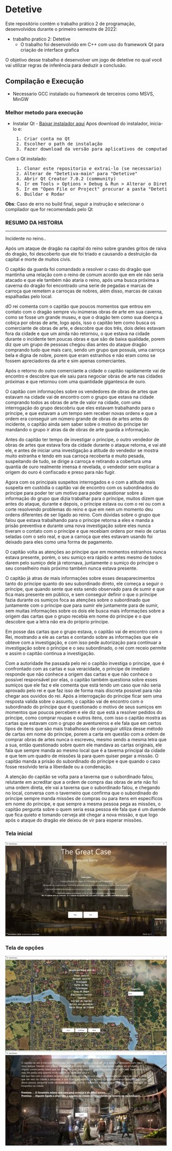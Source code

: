 # Detetive
Este repositório contém o trabalho prático 2 de programação, desenvolvidos durante o primeiro semestre de 2022:

- trabalho pratico 2: Detetive 
    - O trabalho foi desenvolvido em C++ com uso do framework Qt para criação de interface grafica

O  objetivo desse trabalho é desenvolver um jogo de detetive no qual você vai utilizar regras de inferência para deduzir a conclusão. 

## Compilação e Execução
- Necessario GCC instalado ou framework de terceiros como MSVS, MinGW
### Melhor metodo para execução
- Instalar Qt - [Baixar instalador aqui](https://www.qt.io/download-open-source?hsCtaTracking=9f6a2170-a938-42df-a8e2-a9f0b1d6cdce%7C6cb0de4f-9bb5-4778-ab02-bfb62735f3e5)
Apos download do instalador, inicia-lo e: 
<pre>
    1. Criar conta no Qt
    2. Escolher o path de instalação
    3. Fazer download da versão para aplicativos de computador 
</pre>
Com o Qt instalado:
<pre>
    1. Clonar este repositorio e extrai-lo (se necessario)
    2. Alterar de "Detetiva-main" para "Detetive"
    3. Abrir Qt Creator 7.0.2 (community)
    4. Ir em Tools > Options > Debug & Run > Alterar o Diretorio para "Current Directory" e dar APPLY
    5. Ir em "Open File or Project" procurar a pasta "Detetive" e selecionar o arquivo "CMakeList.txt"
    6. Buildar e Rodar
</pre>

__Obs__: Caso de erro no build final, seguir a instrução e selecionar o compilador que for recomendado pelo Qt




### RESUMO DA HISTORIA
---
Incidente no reino..

Após um ataque de dragão na capital do reino sobre grandes gritos de raiva do dragão, foi descoberto que ele foi triado e causando a destruição da capital e morte de muitos civis.

O capitão da guarda foi comandado a resolver o caso do dragão que mantinha uma relação com o reino de comum acordo que em ele não seria atacado e que ele também não ataria o reino, após uma busca próxima a caverna do dragão foi encontrado uma serie de pegadas e marcas de carroça que remetem a carroças de nobres, além disso, marcas de caixas espalhadas pelo local.

dO rei comenta com o capitão que poucos momentos que entrou em contato com o dragão sempre viu inúmeras obras de arte em sua caverna, como se fosse um grande museu, e que o dragão tem como sua doença a cobiça por obras de arte, logo após, isso o capitão tem como busca os comerciante de obras de arte, e descobre que dos três, dois deles estavam fora da cidade e que um ainda não retornou, o que estava na cidade durante o incidente tem poucas obras e que são de baixa qualidade, porem diz que um grupo de pessoas chegou dias antes do ataque dragão comprando tudo que mais caro, sendo um grupo que possuía, uma carroça bela e digna de nobre, porem que eram estranhos e não eram como se fossem apreciadores da arte e sim apenas comerciantes.

Após o retorno do outro comerciante a cidade o capitão rapidamente vai de encontro e descobre que ele saiu para negociar obras de arte nas cidades próximas e que retornou com uma quantidade gigantesca de ouro.

O capitão com informações sobre os vendedores de obras de artes que estavam na cidade vai de encontro com o grupo que estava na cidade comprando todos as obras de arte de valor na cidade, com uma interrogação do grupo descobriu que eles estavam trabalhando para o príncipe, e que estavam a um tempo sem receber novas ordens e que a ordem era conseguir um número grande de obras de artes antes do incidente, o capitão ainda sem saber sobre o motivo do príncipe ter mandando o grupo ir atras da de obras de arte guarda a informação.

Antes do capitão ter tempo de investigar o príncipe, o outro vendedor de obras de artes que estava fora da cidade durante o ataque retorna, e vai até ele, e antes de iniciar uma investigação a atitude do vendedor se mostra muito estranha e tendo em sua carroça recoberta e muito pesada, suspeitando de tudo, se dirige a carroça e retirando a cobertura uma quantia de ouro realmente imensa é revelada, o vendedor sem explicar a origem do ouro é confiscado e preso para não fugir.

Agora com os principais suspeitos interrogados e o com a atitude mais suspeita em custódia o capitão vai de encontro com os subordinados do príncipe para poder ter um motivo para poder questionar sobre a informação do grupo que dizia trabalhar para o príncipe, muitos dizem que antes do ataque, durante e depois, o príncipe estava ou com o rei ou com a corte resolvendo problemas do reino e que em nem um momento deu ordens diferentes de ser ligado ao reino. Com dúvidas sobre o grupo que falou que estava trabalhando para o príncipe retorna a eles e manda a prisão preventiva e durante uma nova investigação sobre eles nunca tiveram o contato com o príncipe e que recebiam ordens por meio de cartas seladas com o selo real, e que a carroça que eles estavam usando foi deixado para eles como uma forma de pagamento.

O capitão volta as atenções ao príncipe que em momentos estranhos nunca estava presente, porém, o seu sumiço era rápido e antes mesmo de todos darem pelo sumiço dele já retornava, juntamente o sumiço do príncipe o seu conselheiro mais próximo também nunca estava presente. 

O capitão já atras de mais informações sobre esses desaparecimentos tanto do príncipe quanto do seu subordinado direto, ele começa a seguir o príncipe, que quando sente que esta sendo observado para de sumir e que fica mais presente em público, e sem conseguir definir o que o príncipe fazia durante os sumiços foca as atenções sobre o subordinado que juntamente com o príncipe que para sumir ele juntamente para de sumir, sem muitas informações sobre os dois ele busca mais informações sobre a origem das cartas que o grupo recebia em nome do príncipe e o que descobre que a letra não era do próprio príncipe.

Em posse das cartas que o grupo estava, o capitão vai de encontro com o Rei, mostrando a ele as cartas e contando sobre as informações que ele obteve com a investigação, e com isso pede autorização para continuar a investigação sobre o príncipe e o seu subordinado, o rei com receio permite e assim o capitão continua a investigação.

Com a autoridade lhe passada pelo rei o capitão investiga o príncipe, que é confrontado com as cartas e sua veracidade, o príncipe de imediato responde que não conhece a origem das cartas e que não conhece o possível responsável por elas, o capitão também questiona sobre esses sumiços que ele faz e ele comenta que está tendo um caso que não seria aprovado pelo rei e que faz isso de forma mais discreta possível para não chegar aos ouvidos do rei. Após a interrogação do príncipe ficar sem uma resposta valida sobre o assunto, o capitão vai de encontro com o subordinado do príncipe que é questionado o motivo de seus sumiços em momentos que poucos percebem e ele diz que está a resolver pedidos do príncipe, como comprar roupas e outros itens, com isso o capitão mostra as cartas que estavam com o grupo de aventureiros e ele fala que em certos tipos de itens que são mais trabalhosos de conseguir utiliza desse método de cartas em nome do príncipe, porem a carta em questão com a ordem de comprar obras de artes nunca o escreveu, mesmo sendo a mesma letra que a sua, então questionado sobre quem ele mandava as cartas originais, ele fala que sempre manda ao mesmo local que é a taverna principal da cidade e que tem um quadro de missões lá para quem quiser pegar a missão. O capitão manda a prisão do subordinado do príncipe e que quando o caso fosse resolvido teria a liberdade ou a condenação.

A atenção do capitão se volta para a taverna que o subordinado falou, relutante em acreditar que a ordem de compra das obras de arte não foi uma ordem direta, ele vai a taverna que o subordinado falou, e chegando no local, conversa com o taverneiro que confirma que o subordinado do príncipe sempre manda missões de compras ou para itens em específicos em nome do príncipe, e que sempre a mesma pessoa pega as missões, o capitão pergunta sobre o quem seria essa pessoa ele fala que é um duende que fica quieto e tomando cerveja até chegar a nova missão, e que logo após o ataque do dragão ele deixou de vir para esperar missões.

### Tela inicial
<img src = "https://github.com/eriklemy/Detetive/blob/main/screenshots/startscreen.png">

### Tela de opções
<img src = "https://github.com/eriklemy/Detetive/blob/main/screenshots/pathScreen.png">

<img src = "https://github.com/eriklemy/Detetive/blob/main/screenshots/randomscreen.png">

